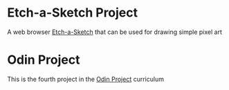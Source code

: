 # Etch-a-Sketch Project
A web browser [Etch-a-Sketch](https://en.wikipedia.org/wiki/Etch_A_Sketch) that can be used for drawing simple pixel art

# Odin Project
This is the fourth project in the [Odin Project](https://www.theodinproject.com/dashboard) curriculum

